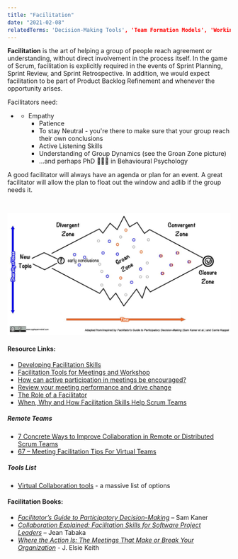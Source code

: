```yaml
---
title: "Facilitation"
date: "2021-02-08"
relatedTerms: 'Decision-Making Tools', 'Team Formation Models', 'Working Agreements'
---
```


**Facilitation** is the art of helping a group of people reach agreement or understanding, without direct involvement in the process itself. In the game of Scrum, facilitation is explicitly required in the events of Sprint Planning, Sprint Review, and Sprint Retrospective. In addition, we would expect facilitation to be part of Product Backlog Refinement and whenever the opportunity arises.

Facilitators need:

- - Empathy
    - Patience
    - To stay Neutral - you're there to make sure that your group reach their own conclusions
    - Active Listening Skills
    - Understanding of Group Dynamics (see the Groan Zone picture)
    - ...and perhaps PhD 👩🏽‍🎓 in Behavioural Psychology

A good facilitator will always have an agenda or plan for an event. A great facilitator will allow the plan to float out the window and adlib if the group needs it.

 

![Kaner Diagram of Participation - Divergent Thinking - Groan Zone](images/Kaner-Diagram-of-Participation-Divergent-Thinking-1024x557.jpg)

#### Resource Links:

- [Developing Facilitation Skills](https://ctb.ku.edu/en/table-of-contents/leadership/group-facilitation/facilitation-skills/main)
- [Facilitation Tools for Meetings and Workshop](https://www.seedsforchange.org.uk/tools.pdf)
- [How can active participation in meetings be encouraged?](https://www.retrium.com/blog/how-to-encourage-your-team-to-speak-up-in-meetings)
- [Review your meeting performance and drive change](https://coda.io/@elise-keith/meeting-culture-how-to-achieve-meeting-performance-excellence)
- [The Role of a Facilitator](https://www.mindtools.com/pages/article/RoleofAFacilitator.htm)
- [When, Why and How Facilitation Skills Help Scrum Teams](https://www.infoq.com/articles/facilitation-skill-scrum/)

##### Remote Teams

- [7 Concrete Ways to Improve Collaboration in Remote or Distributed Scrum Teams](https://medium.com/serious-scrum/7-concrete-ways-to-improve-collaboration-in-remote-or-distributed-scrum-teams-7940fbaed52d)
- [67 – Meeting Facilitation Tips For Virtual Teams](https://www.collaborationsuperpowers.com/67-meeting-facilitation-tips-for-remote-teams/)

##### Tools List

- [Virtual Collaboration tools](https://www.collaborationsuperpowers.com/tools/) - a massive list of options

#### Facilitation Books:

- [_Facilitator’s Guide to Participatory Decision-Making_](https://www.amazon.ca/Facilitators-Guide-Participatory-Decision-Making-Kaner/dp/1118404955/&tag=notesfromatoo-20) – Sam Kaner
- [_Collaboration Explained: Facilitation Skills for Software Project Leaders_](https://www.amazon.ca/Collaboration-Explained-Facilitation-Software-Project/dp/0321268776/&tag=notesfromatoo-20) – Jean Tabaka
- [_Where the Action Is: The Meetings That Make or Break Your Organization_](https://www.amazon.ca/Where-Action-Meetings-Break-Organization/dp/1732205221/) - J. Elsie Keith

